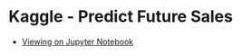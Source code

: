 # Kaggle - Predict Future Sales
- [Viewing on Jupyter Notebook](https://nbviewer.jupyter.org/github/jeremywen0202/DSAI-Kaggle-Predict-Future-Sales/blob/master/Predict-Future-Sales.ipynb)
